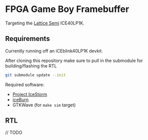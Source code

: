 # FPGA Game Boy Framebuffer

Targeting the [Lattice Semi](http://www.latticesemi.com) ICE40LP1K.

## Requirements

Currently running off an iCEblink40LP1K devkit.

After cloning this repository make sure to pull in the submodule for building/flashing the RTL

```bash
git submodule update --init
```

Required software:

- [Project IceStorm](http:///www.clifford.at/icestorm/)
- [iceBurn](https://github.com/davidcarne/iceBurn)
- GTKWave (for `make sim` target)

## RTL

// TODO


